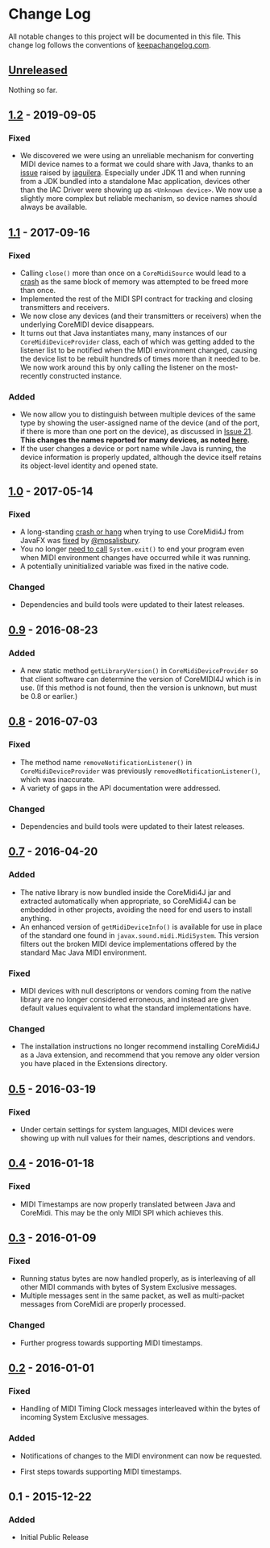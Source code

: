 # Change Log

All notable changes to this project will be documented in this file.
This change log follows the conventions of
[keepachangelog.com](http://keepachangelog.com/).

## [Unreleased][unreleased]

Nothing so far.

## [1.2] - 2019-09-05

### Fixed

- We discovered we were using an unreliable mechanism for converting
  MIDI device names to a format we could share with Java, thanks to an
  [issue](https://github.com/DerekCook/CoreMidi4J/issues/29) raised by
  [iaguilera](https://github.com/iaguilera). Especially under JDK 11
  and when running from a JDK bundled into a standalone Mac
  application, devices other than the IAC Driver were showing up as
  `<Unknown device>`. We now use a slightly more complex but reliable
  mechanism, so device names should always be available.

## [1.1] - 2017-09-16

### Fixed

- Calling `close()` more than once on a `CoreMidiSource` would lead to
  a [crash](https://github.com/DerekCook/CoreMidi4J/issues/19) as the
  same block of memory was attempted to be freed more than once.
- Implemented the rest of the MIDI SPI contract for tracking and
  closing transmitters and receivers.
- We now close any devices (and their transmitters or receivers) when
  the underlying CoreMIDI device disappears.
- It turns out that Java instantiates many, many instances of our
  `CoreMidiDeviceProvider` class, each of which was getting added to
  the listener list to be notified when the MIDI environment changed,
  causing the device list to be rebuilt hundreds of times more than it
  needed to be. We now work around this by only calling the listener
  on the most-recently constructed instance.

### Added

- We now allow you to distinguish between multiple devices of the same
  type by showing the user-assigned name of the device (and of the
  port, if there is more than one port on the device), as discussed in
  [Issue 21](https://github.com/DerekCook/CoreMidi4J/issues/21).
  **This changes the names reported for many devices, as noted
  [here](https://github.com/DerekCook/CoreMidi4J#device-names).**
- If the user changes a device or port name while Java is running, the
  device information is properly updated, although the device itself
  retains its object-level identity and opened state.


## [1.0] - 2017-05-14

### Fixed

- A long-standing
  [crash or hang](https://github.com/DerekCook/CoreMidi4J/issues/10)
  when trying to use CoreMidi4J from JavaFX was
  [fixed](https://github.com/DerekCook/CoreMidi4J/pull/18) by
  [@mpsalisbury](https://github.com/mpsalisbury).
- You no longer
 [need to call](https://github.com/DerekCook/CoreMidi4J/issues/9)
 `System.exit()` to end your program even when
  MIDI environment changes have occurred while it was running.
- A potentially uninitialized variable was fixed in the native code.

### Changed

- Dependencies and build tools were updated to their latest releases.

## [0.9] - 2016-08-23

### Added

- A new static method `getLibraryVersion()` in
  `CoreMidiDeviceProvider` so that client software can determine the
  version of CoreMIDI4J which is in use. (If this method is not found,
  then the version is unknown, but must be 0.8 or earlier.)

## [0.8] - 2016-07-03

### Fixed

- The method name `removeNotificationListener()` in
  `CoreMidiDeviceProvider` was previously
  `removedNotificationListener()`, which was inaccurate.
- A variety of gaps in the API documentation were addressed.

### Changed

- Dependencies and build tools were updated to their latest releases.

## [0.7] - 2016-04-20

### Added

- The native library is now bundled inside the CoreMidi4J jar and
  extracted automatically when appropriate, so CoreMidi4J can be
  embedded in other projects, avoiding the need for end users to
  install anything.
- An enhanced version of `getMidiDeviceInfo()` is available for use in
  place of the standard one found in `javax.sound.midi.MidiSystem`.
  This version filters out the broken MIDI device implementations
  offered by the standard Mac Java MIDI environment.

### Fixed

- MIDI devices with null descriptons or vendors coming from the native
  library are no longer considered erroneous, and instead are given
  default values equivalent to what the standard implementations have.

### Changed

- The installation instructions no longer recommend installing
  CoreMidi4J as a Java extension, and recommend that you remove any
  older version you have placed in the Extensions directory.

## [0.5] - 2016-03-19

### Fixed

- Under certain settings for system languages, MIDI devices were
  showing up with null values for their names, descriptions and
  vendors.

## [0.4] - 2016-01-18

### Fixed

- MIDI Timestamps are now properly translated between Java and
  CoreMidi. This may be the only MIDI SPI which achieves this.

## [0.3] - 2016-01-09

### Fixed

- Running status bytes are now handled properly, as is interleaving of
  all other MIDI commands with bytes of System Exclusive messages.
- Multiple messages sent in the same packet, as well as multi-packet
  messages from CoreMidi are properly processed.

### Changed

- Further progress towards supporting MIDI timestamps.


## [0.2] - 2016-01-01

### Fixed

- Handling of MIDI Timing Clock messages interleaved within the bytes
  of incoming System Exclusive messages.

### Added

- Notifications of changes to the MIDI environment can now be
  requested.

- First steps towards supporting MIDI timestamps.


## 0.1 - 2015-12-22

### Added

- Initial Public Release


[unreleased]: https://github.com/DerekCook/CoreMidi4J/compare/V1.2...HEAD
[1.2]: https://github.com/DerekCook/CoreMidi4J/compare/V1.1...V1.2
[1.1]: https://github.com/DerekCook/CoreMidi4J/compare/V1.0...V1.1
[1.0]: https://github.com/DerekCook/CoreMidi4J/compare/V0.9...V1.0
[0.9]: https://github.com/DerekCook/CoreMidi4J/compare/V0.8...V0.9
[0.8]: https://github.com/DerekCook/CoreMidi4J/compare/v0.7...V0.8
[0.7]: https://github.com/DerekCook/CoreMidi4J/compare/V0.5...v0.7
[0.5]: https://github.com/DerekCook/CoreMidi4J/compare/V0.4...V0.5
[0.4]: https://github.com/DerekCook/CoreMidi4J/compare/V0.3...V0.4
[0.3]: https://github.com/DerekCook/CoreMidi4J/compare/V0.2...V0.3
[0.2]: https://github.com/DerekCook/CoreMidi4J/compare/V0.1...V0.2
